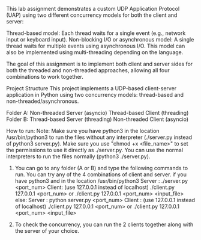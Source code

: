 This lab assignment demonstrates a custom UDP Application Protocol (UAP) using two different concurrency models for both the client and server:

Thread-based model: Each thread waits for a single event (e.g., network input or keyboard input).
Non-blocking I/O or asynchronous model: A single thread waits for multiple events using asynchronous I/O. This model can also be implemented using multi-threading depending on the language.

The goal of this assignment is to implement both client and server sides for both the threaded and non-threaded approaches, allowing all four combinations to work together.

Project Structure
This project implements a UDP-based client-server application in Python using two concurrency models: thread-based and non-threaded/asynchronous.

Folder A:
	Non-threaded Server (asyncio)
	Thread-based Client (threading)
Folder B:
	Thread-based Server (threading)
	Non-threaded Client (asyncio)

How to run:
Note: Make sure you have python3 in the location /usr/bin/python3 to run the files without any interpreter (./server.py instead of python3 server.py). Make sure you use "chmod +x <file_name>" to set the permissions to use it directly as ./server.py. You can use the normal interpreters to run the files normally (python3 ./server.py). 

1) You can go to any folder (A or B) and type the following commands to run. You can try any of the 4 combinations of client and server.
	if you have python3 and in the location /usr/bin/python3
		Server : 
			./server.py <port_num>
		Client: (use 127.0.0.1 instead of localhost)
			./client.py 127.0.0.1 <port_num>
			or
			./client.py 127.0.0.1 <port_num> <input_file>
	else:
		Server :
			python server.py <port_num>
		Client : (use 127.0.0.1 instead of localhost) 
			./client.py 127.0.0.1 <port_num>
			or
			./client.py 127.0.0.1 <port_num> <input_file>

2) To check the concurrency, you can run the 2 clients together along with the server of your choice.
